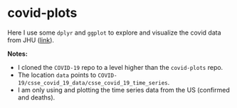 # covid-plots

Here I use some `dplyr` and `ggplot` to explore and visualize
the covid data from JHU ([link](https://github.com/CSSEGISandData/COVID-19)).

**Notes:**

- I cloned the `COVID-19` repo to a level higher than the `covid-plots` repo.
- The location `data` points to `COVID-19/csse_covid_19_data/csse_covid_19_time_series`. 
- I am only using and plotting the time series data from the US (confirmed and deaths).
